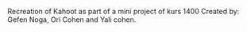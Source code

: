 Recreation of Kahoot as part of a mini project of kurs 1400
Created by: Gefen Noga, Ori Cohen and Yali cohen.
